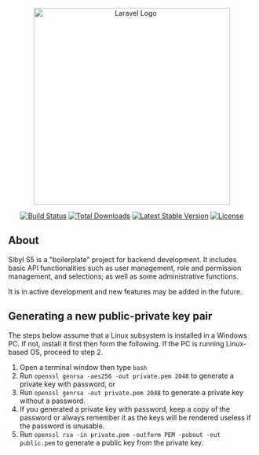 <p align="center"><a href="https://laravel.com" target="_blank"><img src="https://raw.githubusercontent.com/laravel/art/master/logo-lockup/5%20SVG/2%20CMYK/1%20Full%20Color/laravel-logolockup-cmyk-red.svg" width="400" alt="Laravel Logo"></a></p>

<p align="center">
<a href="https://github.com/laravel/framework/actions"><img src="https://github.com/laravel/framework/workflows/tests/badge.svg" alt="Build Status"></a>
<a href="https://packagist.org/packages/laravel/framework"><img src="https://img.shields.io/packagist/dt/laravel/framework" alt="Total Downloads"></a>
<a href="https://packagist.org/packages/laravel/framework"><img src="https://img.shields.io/packagist/v/laravel/framework" alt="Latest Stable Version"></a>
<a href="https://packagist.org/packages/laravel/framework"><img src="https://img.shields.io/packagist/l/laravel/framework" alt="License"></a>
</p>

## About
Sibyl S5 is a "boilerplate" project for backend development. It includes basic API functionalities such as user management, role and permission management, and selections; as well as some administrative functions.

It is in active development and new features may be added in the future.

## Generating a new public-private key pair

The steps below assume that a Linux subsystem is installed in a Windows PC.
If not, install it first then form the following.
If the PC is running Linux-based OS, proceed to step 2.
1. Open a terminal window then type ``bash``
2. Run ``openssl genrsa -aes256 -out private.pem 2048`` to generate a private key with password, or
3. Run ``openssl genrsa -out private.pem 2048`` to generate a private key without a password.
4. If you generated a private key with password, keep a copy of the password or always remember it as the keys will be rendered useless if the password is unusable.
5. Run ``openssl rsa -in private.pem -outform PEM -pubout -out public.pem`` to generate a public key from the private key.